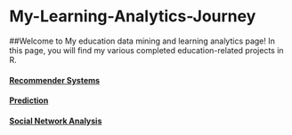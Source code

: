 # My-Learning-Analytics-Journey

##Welcome to My education data mining and learning analytics page! In this page, you will find my various completed education-related projects in R. 

#### [Recommender Systems](https://github.com/tomato018/recommender-systems)
#### [Prediction](https://github.com/tomato018/prediction)
#### [Social Network Analysis](https://github.com/tomato018/social-network-analysis)
